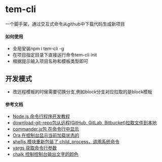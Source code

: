 # tem-cli
一个脚手架，通过交互式命令从github中下载代码生成新项目

#### 如何使用
- 全局安装npm i tem-cli -g
- 在项目指定目录下直接运行命令tem-cli init
- 根据提示输入项目名称和模板类型即可


## 开发模式
* 改远程模板的时候需要切换分支,例如block分支对应拉取的是block模板


#### 参考文档

- [Node.js 命令行程序开发教程](https://www.kancloud.cn/kancloud/command-line-with-node/48657)
- [download-git-repo包从远程(GitHub, GitLab, Bitbucket)拉取文件到本地](https://www.npmjs.com/package/download-git-repo)
- [commander.js包 在命令行中显示](https://github.com/tj/commander.js/blob/master/Readme_zh-CN.md)
- [Ora 在控制台显示当前加载状态的](https://github.com/sindresorhus/ora)
- [shelljs 模块重新包装了 child_process，调用系统命令](https://www.npmjs.com/package/shelljs)
- [yargs 获取命令行参数](https://www.kancloud.cn/kancloud/command-line-with-node/48652)
- [chalk 控制控制台输出文字的颜色](https://github.com/chalk/chalk)